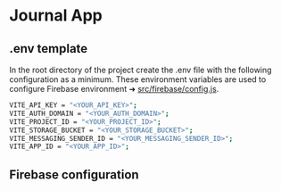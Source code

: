 # Journal App

## .env template

In the root directory of the project create the .env file with the following configuration as a minimum. These environment variables are used to configure Firebase environment ➜ [src/firebase/config.js](https://github.com/Kevin-Jose-Sandoval/journal-app/blob/develop/src/firebase/config.js).

```sh
VITE_API_KEY = "<YOUR_API_KEY>";
VITE_AUTH_DOMAIN = "<YOUR_AUTH_DOMAIN>";
VITE_PROJECT_ID = "<YOUR_PROJECT_ID>";
VITE_STORAGE_BUCKET = "<YOUR_STORAGE_BUCKET>";
VITE_MESSAGING_SENDER_ID = "<YOUR_MESSAGING_SENDER_ID>";
VITE_APP_ID = "<YOUR_APP_ID>";
```

## Firebase configuration
